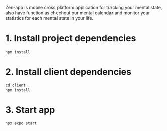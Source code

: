 Zen-app is mobile cross platform application for tracking your mental state, also have function as chechout our mental calendar and monitor your statistics for each mental state in your life.


# 1. Install project dependencies
    npm install

# 2. Install client dependencies
    cd client
    npm install

# 3. Start app
    npx expo start